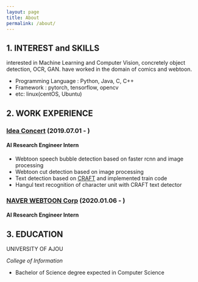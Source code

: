 ```yaml
---
layout: page
title: About
permalink: /about/
---
```


## 1. INTEREST and SKILLS

interested in Machine Learning and Computer Vision, concretely object detection, OCR, GAN.
have worked in the domain of comics and webtoon.

* Programming Language : Python, Java, C, C++ 
* Framework : pytorch, tensorflow, opencv
* etc: linux(centOS, Ubuntu)

## 2. WORK EXPERIENCE

### [Idea Concert](http://www.ideaconcert.com/) (2019.07.01 - )

#### AI Research Engineer Intern 

- Webtoon speech bubble detection based on faster rcnn and image processing
- Webtoon cut detection based on image processing
- Text detection based on [CRAFT](https://arxiv.org/abs/1904.01941) and implemented train code
- Hangul text recognition of character unit with CRAFT text detector 

### [NAVER WEBTOON Corp](https://webtoonscorp.com/) (2020.01.06 - )

#### AI Research Engineer Intern 


## 3. EDUCATION

UNIVERSITY OF AJOU

*College of Information*
- Bachelor of Science degree expected in Computer Science 


